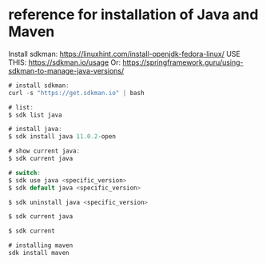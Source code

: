 # reference for installation of Java and Maven
Install sdkman:
https://linuxhint.com/install-openjdk-fedora-linux/
USE THIS: https://sdkman.io/usage
Or: https://springframework.guru/using-sdkman-to-manage-java-versions/

```java
# install sdkman:
curl -s "https://get.sdkman.io" | bash

# list:
$ sdk list java

# install java:
$ sdk install java 11.0.2-open

# show current java:
$ sdk current java

# switch:
$ sdk use java <specific_version>
$ sdk default java <specific_version>

$ sdk uninstall java <specific_version>

$ sdk current java

$ sdk current

# installing maven
sdk install maven
```
